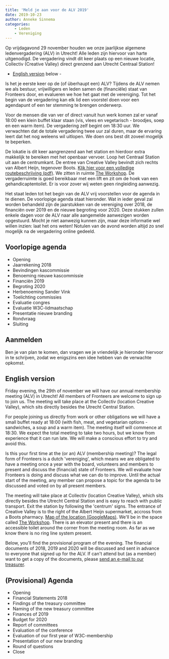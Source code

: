 ```yaml
---
title: 'Meld je aan voor de ALV 2019'
date: 2019-10-23
author: Anneke Sinnema
categories:
    - Leden
    - Vereniging
---
```


Op vrijdagavond 29 november houden we onze jaarlijkse algemene ledenvergadering (ALV) in Utrecht! Alle leden zijn hiervoor van harte uitgenodigd. De vergadering vindt dit keer plaats op een nieuwe locatie, Collectiv (Creative Valley) direct grenzend aan Utrecht Centraal Station!

-   [English version](#english-version) below -

Is het je eerste keer op de (of überhaupt een) ALV? Tijdens de ALV nemen we als bestuur, vrijwilligers en leden samen de (financiële) staat van Fronteers door, en evalueren we hoe het gaat met de vereniging. Tot het begin van de vergadering kan elk lid een voorstel doen voor een agendapunt of een ter stemming te brengen onderwerp.

Voor de mensen die van ver of direct vanuit hun werk komen zal er vanaf 18:00 een klein buffet klaar staan (vis, vlees en vegetarisch - broodjes, soep en een warm item). De vergadering zelf begint om 18:30 uur. We verwachten dat de totale vergadering twee uur zal duren, maar de ervaring leert dat het nog weleens wil uitlopen. We doen ons best dit zoveel mogelijk te beperken.

De lokatie is dit keer aangrenzend aan het station en hierdoor extra makkelijk te bereiken met het openbaar vervoer. Loop het Centraal Station uit aan de centrumkant. De entree van Creative Valley bevindt zich rechts van Albert Heijn, tegenover Boots. [Klik hier voor een volledige routebeschrijving (pdf)](https://www.creativevalley.nl/images/downloads/route/CV_U_CS_Routebeschrijving_V002A.pdf).
We zitten in ruimte [The Workshop](https://www.creativevalley.nl/collectiv/ruimtes/the-workshop).
De vergaderruimte is goed bereikbaar met een lift en zit om de hoek van een gehandicaptentoilet. Er is voor zover wij weten geen ringleiding aanwezig.

Het staat leden tot het begin van de ALV vrij voorstellen voor de agenda in te dienen. De voorlopige agenda staat hieronder. Wat in ieder geval zal worden behandeld zijn de jaarstukken van de vereniging over 2018, de financiën over 2019 en de nieuwe begroting voor 2020. Deze stukken zullen enkele dagen voor de ALV naar alle aangemelde aanwezigen worden opgestuurd. Mocht je niet aanwezig kunnen zijn, maar deze informatie wel willen inzien: laat het ons weten!
Notulen van de avond worden altijd zo snel mogelijk na de vergadering online gedeeld.

## Voorlopige agenda

-   Opening
-   Jaarrekening 2018
-   Bevindingen kascommissie
-   Benoeming nieuwe kascommissie
-   Financiën 2019
-   Begroting 2020
-   Herbenoeming Sander Vink
-   Toelichting commissies
-   Evaluatie congres
-   Evaluatie W3C-lidmaatschap
-   Presentatie nieuwe branding
-   Rondvraag
-   Sluiting

## Aanmelden

Ben je van plan te komen, dan vragen we je vriendelijk je hieronder hiervoor in te schrijven, zodat we enigszins een idee hebben van de verwachte opkomst.

## English version

Friday evening, the 29th of november we will have our annual membership meeting (ALV) in Utrecht! All members of Fronteers are welcome to sign up to join us. The meeting will take place at the Collectiv (location Creative Valley), which sits directly besides the Utrecht Central Station.

For people joining us directly from work or other obligations we will have a small buffet ready at 18:00 (with fish, meat, and vegetarian options - sandwiches, a soup and a warm item). The meeting itself will commence at 18:30. We expect the total meeting to take two hours, but we know from experience that it can run late. We will make a conscious effort to try and avoid this.

Is this your first time at the (or an) ALV (membership meeting)? The legal form of Fronteers is a dutch 'vereniging', which means we are obligated to have a meeting once a year with the board, volunteers and members to present and discuss the (financial) state of Fronteers. We will evaluate how Fronteers is doing and discuss what we can do to improve. Until the actual start of the meeting, any member can propose a topic for the agenda to be discussed and voted on by all present members.

The meeting will take place at Collectiv (location Creative Valley), which sits directly besides the Utrecht Central Station and is easy to reach with public transport. Exit the station by following the 'centrum' signs. The entrance of Creative Valley is to the right of the Albert Heijn supermarket, accross from a Boots pharmacy. [Map of the location (GoogleMaps)](https://www.google.com/maps/place/Creative+Valley+UCS/@52.0910516,5.1082429,17z/data=!3m1!4b1!4m5!3m4!1s0x47c66f63ca43903b:0x283dbd4a2edcd271!8m2!3d52.0910516!4d5.1104316).
We'll be in the space called [The Workshop](https://www.creativevalley.nl/collectiv/ruimtes/the-workshop).
There is an elevator present and there is an accessible toilet around the corner from the meeting room. As far as we know there is no ring line system present.

Below, you'll find the provisional program of the evening. The financial documents of 2018, 2019 and 2020 will be discussed and sent in advance to everyone that signed up for the ALV. If can't attend but (as a member) want to get a copy of the documents, please [send an e-mail to our treasurer](mailto:penningmeester@fronteers.nl).

## (Provisional) Agenda

-   Opening
-   Financial Statements 2018
-   Findings of the treasury committee
-   Naming of the new treasury committee
-   Finances of 2019
-   Budget for 2020
-   Report of committees
-   Evaluation of the conference
-   Evaluation of our first year of W3C-membership
-   Presentation of our new branding
-   Round of questions
-   Close
